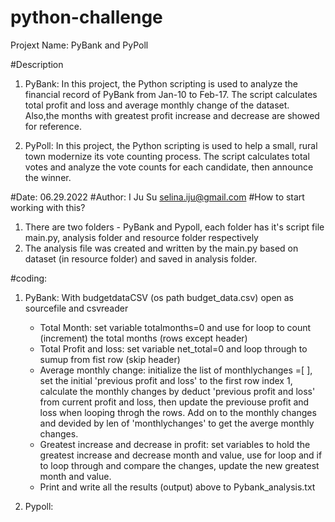 # python-challenge
Projext Name: PyBank and PyPoll

#Description 
 1. PyBank:
    In this project, the Python scripting is used to analyze the financial record of PyBank from Jan-10 to Feb-17. 
    The script calculates total profit and loss and average monthly change of the dataset. Also,the months with 
    greatest profit increase and decrease are showed for reference.
  
 2. PyPoll:
    In this project, the Python scripting is used to help a small, rural town modernize its vote counting process.
    The script calculates total votes and analyze the vote counts for each candidate, then announce the winner.

#Date: 06.29.2022 #Author: I Ju Su selina.iju@gmail.com #How to start working with this?
 1. There are two folders - PyBank and Pypoll, each folder has it's script file main.py, analysis folder and resource folder respectively
 2. The analysis file was created and written by the main.py based on dataset (in resource folder) and saved in analysis folder.
 
#coding:
 1. PyBank:
    With budgetdataCSV (os path budget_data.csv) open as sourcefile and csvreader
    * Total Month: set variable totalmonths=0 and use for loop to count (increment) the total months (rows except header)
    * Total Profit and loss: set variable net_total=0 and loop through to sumup from fist row (skip header)
    * Average monthly change: initialize the list of monthlychanges =[ ], set the initial 'previous profit and loss' to the first row index 1, calculate the monthly changes by deduct 'previous profit and loss' from current profit and loss, then update the previouse profit and loss when looping throgh the rows. Add on to the monthly changes and devided by len of 'monthlychanges' to get the averge monthly changes.
    * Greatest increase and decrease in profit: set variables to hold the greatest increase and decrease month and value, use for loop and if to loop through and compare the changes, update the new greatest month and value.
    * Print and write all the results (output) above to Pybank_analysis.txt

 2. Pypoll:
